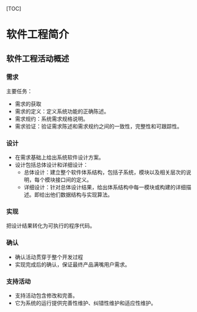 [TOC]

# 软件工程简介

## 软件工程活动概述

### 需求

主要任务：

- 需求的获取
- 需求的定义：定义系统功能的正确陈述。
- 需求规约：系统需求规格说明。
- 需求验证：验证需求陈述和需求规约之间的一致性，完整性和可跟踪性。

### 设计

- 在需求基础上给出系统软件设计方案。
- 设计包括总体设计和详细设计：
  - 总体设计：建立整个软件体系结构，包括子系统，模块以及相关层次的说明，每个模块接口间的定义。
  - 详细设计：针对总体设计结果，给出体系结构中每一模块或构建的详细描述。即给出他们数据结构与实现算法。

### 实现

把设计结果转化为可执行的程序代码。

### 确认

- 确认活动贯穿于整个开发过程
- 实现完成后的确认，保证最终产品满嘴用户需求。

### 支持活动

- 支持活动包含修改和完善。
- 它为系统的运行提供完善性维护、纠错性维护和适应性维护。